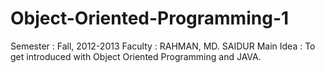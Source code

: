 Object-Oriented-Programming-1
=============================
Semester : Fall, 2012-2013 
Faculty : RAHMAN, MD. SAIDUR
Main Idea : To get introduced with Object Oriented Programming and JAVA.

